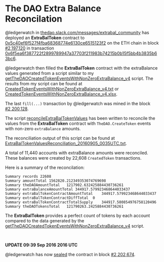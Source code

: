 # The DAO Extra Balance Reconcilation

@ledgerwatch in [thedao.slack.com/messages/extrabal_community](https://thedao.slack.com/messages/extrabal_community/) has deployed an **ExtraBalToken** contract to [0x5c40ef6f527f4fba68368774e6130ce6515123f2](http://etherscan.io/address/0x5c40ef6f527f4fba68368774e6130ce6515123f2#code) on the ETH chain in block [#2,197,120](http://etherscan.io/block/2197120) in transaction [0x6f5ea6f387722f2899789947a37703f211983b74215b0b15f5bb4b3835b63bc6](http://etherscan.io/tx/0x6f5ea6f387722f2899789947a37703f211983b74215b0b15f5bb4b3835b63bc6).

@ledgerwatch then filled the **ExtraBalToken** contract with the extraBalance values generated from a script similar to my  [getTheDAOCreatedTokenEventsWithNonZeroExtraBalance_v4](https://github.com/bokkypoobah/TheDAOData/blob/master/getTheDAOCreatedTokenEventsWithNonZeroExtraBalance_v4) script. The results from my script can be found at [CreatedTokenEventsWithNonZeroExtraBalance_v4.txt](https://github.com/bokkypoobah/TheDAOData/blob/master/CreatedTokenEventsWithNonZeroExtraBalance_v4.txt) or  [CreatedTokenEventsWithNonZeroExtraBalance_v4.xlsx](https://github.com/bokkypoobah/TheDAOData/blob/master/CreatedTokenEventsWithNonZeroExtraBalance_v4.xlsx).

The last `fill(...)` transaction by @ledgerwatch was mined in the block [#2,200,128](http://etherscan.io/block/2200128). 

The script [reconcileExtraBalTokenValues](https://github.com/bokkypoobah/TheDAOData/blob/master/ExtraBalTokenValuesReconciliation/reconcileExtraBalTokenValues) has been written to reconcile the values from the **ExtraBalToken** contract with `TheDAO.CreateToken` events with non-zero `extraBalance` amounts.

The reconciliation output of this script can be found at [ExtraBalTokenValuesReconciliation_20160905_0035UTC.txt](https://github.com/bokkypoobah/TheDAOData/blob/master/ExtraBalTokenValuesReconciliation/ExtraBalTokenValuesReconciliation_20160905_0035UTC.txt).

A total of 11,440 accounts with extraBalance amounts were reconciled. These balances were created by 22,608 `CreatedToken` transactions.

Here is a summary of the reconcilation:

    Summary	records	22608
    Summary	amountTotal	1562820.212349353074769698
    Summary	theDAOAmountTotal	1217902.632425884430736261
    Summary	extraBalanceAmountTotal	344917.579923468644033437
    Summary	extraBalTokenContractAmountTotal	344917.579923468644033437
    Summary	extraBalTokenContractDiffTotal	0
    Summary	extraBalTokenContractTotalSupply	344917.580854976758120496
    Summary	theDAOTokensTotal	121790263.2425884430736261
    
The **ExtraBalToken** provides a perfect count of tokens by each account compared to the data generated by the [getTheDAOCreatedTokenEventsWithNonZeroExtraBalance_v4](https://github.com/bokkypoobah/TheDAOData/blob/master/getTheDAOCreatedTokenEventsWithNonZeroExtraBalance_v4) script.

<br />

**UPDATE 09:39 Sep 2016 2016 UTC**

@ledgerwatch has now [sealed](https://etherscan.io/address/0x5c40eF6f527f4FbA68368774E6130cE6515123f2#readContract) the contract in block [#2,202,674](https://etherscan.io/block/2202674).
